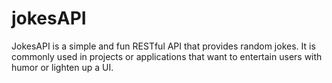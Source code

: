 # jokesAPI
JokesAPI is a simple and fun RESTful API that provides random jokes. It is commonly used in projects or applications that want to entertain users with humor or lighten up a UI.
